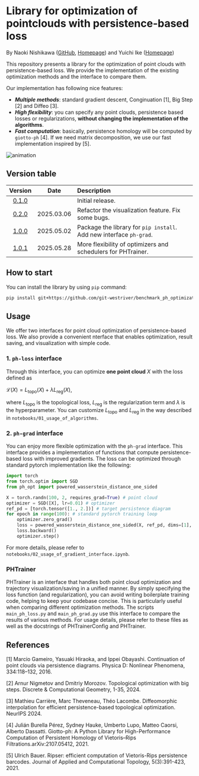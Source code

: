 # Library for optimization of pointclouds with persistence-based loss

By Naoki Nishikawa ([GitHub](https://github.com/git-westriver), [Homepage](https://sites.google.com/view/n-nishikawa))
and Yuichi Ike ([Homepage](https://sites.google.com/view/yuichi-ike))

This repository presents a library for the optimization of point clouds with persistence-based loss.
We provide the implementation of the existing optimization methods and the interface to compare them.

Our implementation has following nice features:
- ***Multiple methods***: standard gradient descent, Conginuation [1], Big Step [2] and Diffeo [3].
- ***High flexibility***: you can specify any point clouds, persistence based losses or regularizations, **without changing the implementation of the algorithms**.
- ***Fast computation***: basically, persistence homology will be computed by `giotto-ph` [4]. 
If we need matrix decomposition, we use our fast implementation inspired by [5].

![animation](https://github.com/git-westriver/benchmark_ph_optimization/assets/64912615/3544b12f-b9f9-4d85-90c4-eae94d77e481)

## Version table

| Version | Date | Description |
|:---:|:---:|:---|
| [0.1.0](https://github.com/git-westriver/benchmark_ph_optimization/tree/ver-0.1.0) |  | Initial release. |
| [0.2.0](https://github.com/git-westriver/benchmark_ph_optimization/tree/ver-0.2.0) | 2025.03.06 | Refactor the visualization feature. Fix some bugs. |
| [1.0.0](https://github.com/git-westriver/benchmark_ph_optimization/tree/ver-1.0.0) | 2025.05.02 | Package the library for `pip install`. Add new interface `ph-grad`. |
| [1.0.1](https://github.com/git-westriver/benchmark_ph_optimization/tree/ver-1.0.1) | 2025.05.28 | More flexibility of optimizers and schedulers for PHTrainer. |

## How to start

You can install the library by using `pip` command:

```bash
pip install git+https://github.com/git-westriver/benchmark_ph_optimization.git@ver-1.0.1
```

## Usage

We offer two interfaces for point cloud optimization of persistence-based loss.
We also provide a convenient nterface that enables optimization, result saving, and visualization with simple code.

### 1. `ph-loss` interface

Through this interface, you can optimize **one point cloud** $X$ with the loss defined as

$\mathcal{L}(X) = L_{\text{topo}}(X) + \lambda L_{\text{reg}}(X),$

where $L_{\text{topo}}$ is the topological loss, $L_{\text{reg}}$ is the regularization term and $\lambda$ is the hyperparameter.
You can customize $L_{\text{topo}}$ and $L_{\text{reg}}$ in the way described in `notebooks/01_usage_of_algorithms`.

### 2. `ph-grad` interface

You can enjoy more flexible optimization with the `ph-grad` interface.
This interface provides a implementation of functions that compute persistence-based loss
with improved gradients.
The loss can be optimized through standard pytorch implementation like the following:
```python
import torch
from torch.optim import SGD
from ph_opt import powered_wasserstein_distance_one_sided

X = torch.randn(100, 2, requires_grad=True) # point cloud
optimizer = SGD([X], lr=0.01) # optimizer
ref_pd = [torch.tensor([1., 2.])] # target persistence diagram
for epoch in range(100): # standard pytorch training loop
    optimizer.zero_grad() 
    loss = powered_wasserstein_distance_one_sided(X, ref_pd, dims=[1], grad_type='bigstep')
    loss.backward()
    optimizer.step()
```
For more details, please refer to `notebooks/02_usage_of_gradient_interface.ipynb`.

### PHTrainer

PHTrainer is an interface that handles both point cloud optimization and trajectory visualization/saving in a unified manner.
By simply specifying the loss function (and regularization), you can avoid writing boilerplate training code, helping to keep your codebase concise.
This is particularly useful when comparing different optimization methods.
The scripts `main_ph_loss.py` and `main_ph_grad.py` use this interface to compare the results of various methods.
For usage details, please refer to these files as well as the docstrings of PHTrainerConfig and PHTrainer.

## References

[1] Marcio Gameiro, Yasuaki Hiraoka, and Ippei Obayashi. Continuation of point clouds via persistence diagrams. Physica D: Nonlinear Phenomena, 334:118–132, 2016.

[2] Arnur Nigmetov and Dmitriy Morozov. Topological optimization with big steps. Discrete & Computational Geometry, 1-35, 2024.

[3] Mathieu Carrière, Marc Theveneau, Théo Lacombe. Diffeomorphic interpolation for efficient persistence-based topological optimization. NeurIPS 2024.

[4] Julián Burella Pérez, Sydney Hauke, Umberto Lupo, Matteo Caorsi, Alberto Dassatti. Giotto-ph: A Python Library for High-Performance Computation of Persistent Homology of Vietoris–Rips Filtrations.arXiv:2107.05412, 2021.

[5] Ulrich Bauer. Ripser: efficient computation of Vietoris-Rips persistence barcodes. Journal of Applied and Computational Topology, 5(3):391-423, 2021.